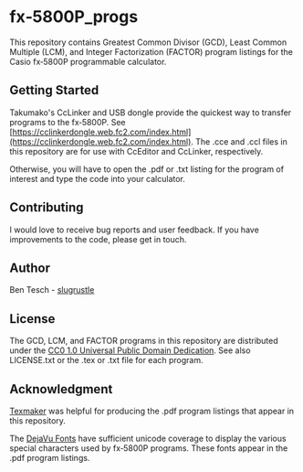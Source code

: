 # fx&#x2011;5800P\_progs

This repository contains Greatest Common Divisor (GCD),
Least Common Multiple (LCM), and Integer Factorization (FACTOR)
program listings for the Casio fx&#x2011;5800P programmable calculator.

## Getting Started

Takumako's CcLinker and USB dongle provide the quickest way
to transfer programs to the fx&#x2011;5800P. See
[https://cclinkerdongle.web.fc2.com/index.html](https://cclinkerdongle.web.fc2.com/index.html).
The .cce and .ccl files in this repository are for use with
CcEditor and CcLinker, respectively.

Otherwise, you will have to open the .pdf or .txt listing
for the program of interest and type the code into your
calculator.

## Contributing

I would love to receive bug reports and user
feedback. If you have improvements to the code,
please get in touch.

## Author

Ben Tesch - [slugrustle](https://github.com/slugrustle)

## License

The GCD, LCM, and FACTOR programs in this repository are distributed under the 
[CC0 1.0 Universal Public Domain Dedication](https://creativecommons.org/publicdomain/zero/1.0/).
See also LICENSE.txt or the .tex or .txt file for each program.

## Acknowledgment

[Texmaker](http://www.xm1math.net/texmaker/index.html) was helpful for producing
the .pdf program listings that appear in this repository.

The [DejaVu Fonts](https://dejavu-fonts.github.io/) have sufficient unicode coverage
to display the various special characters used by fx&#x2011;5800P programs. These fonts
appear in the .pdf program listings.
